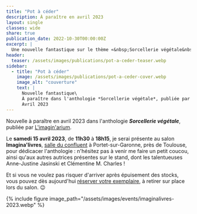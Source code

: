 ```yaml
---
title: "Pot à céder"
description: À paraître en avril 2023
layout: single
classes: wide
share: true
publication_date: 2022-10-30T00:00:00Z
excerpt: |
  Une nouvelle fantastique sur le thème «&nbsp;Sorcellerie végétale&nbsp;»
header:
  teaser: /assets/images/publications/pot-a-ceder-teaser.webp
sidebar:
  - title: "Pot à céder"
    image: /assets/images/publications/pot-a-ceder-cover.webp
    image_alt: "couverture"
    text: |
      Nouvelle fantastique\
      À paraître dans l'anthologie *Sorcellerie végétale*, publiée par L'Imagin'arium\
      Avril 2023
---
```


Nouvelle à paraître en avril 2023 dans l'anthologie ***Sorcellerie végétale***, publiée par <a href="https://limagin-arium.com/" target="_blank">L'imagin'arium</a>.

Le **samedi 15&nbsp;avril 2023**, de **11h30** à **18h15**, je serai présente au salon **Imagina'livres**, <a href="https://www.google.fr/maps/place/Salle+du+Confluent/@43.5205332,1.3969889,17z/data=!4m6!3m5!1s0x12aeb9aedbbe4fd3:0x487772300b564b60!8m2!3d43.5205332!4d1.3991776!16s%2Fg%2F11c6s17kk4" target="_blank">salle du confluent</a> à Portet-sur-Garonne, près de Toulouse, pour dédicacer l'anthologie&nbsp;: n'hésitez pas à venir me faire un petit coucou, ainsi qu'aux autres autrices présentes sur le stand, dont les talentueuses Anne-Justine Jasinski et Clémentine M.&nbsp;Charles&nbsp;!

Et si vous ne voulez pas risquer d'arriver après épuisement des stocks, vous pouvez dès aujourd'hui <a href="https://www.helloasso.com/associations/l-imagin-arium/boutiques/sorcellerie-vegetale-anthologie" target="_blank">réserver votre exemplaire</a>, à retirer sur place lors du salon. 😉

{% include figure image_path="/assets/images/events/imaginalivres-2023.webp" %}